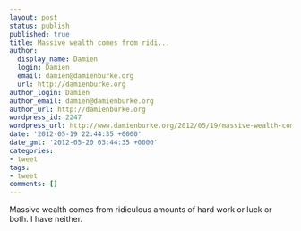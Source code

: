 ```yaml
---
layout: post
status: publish
published: true
title: Massive wealth comes from ridi...
author:
  display_name: Damien
  login: Damien
  email: damien@damienburke.org
  url: http://damienburke.org
author_login: Damien
author_email: damien@damienburke.org
author_url: http://damienburke.org
wordpress_id: 2247
wordpress_url: http://www.damienburke.org/2012/05/19/massive-wealth-comes-from-ridi/
date: '2012-05-19 22:44:35 +0000'
date_gmt: '2012-05-20 03:44:35 +0000'
categories:
- tweet
tags:
- tweet
comments: []
---
```

<p>Massive wealth comes from ridiculous amounts of hard work or luck or both. I have neither.</p>
